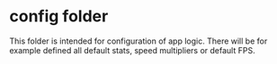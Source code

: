 # config folder
This folder is intended for configuration of app logic. There will be for example defined all default stats, speed multipliers or default FPS.